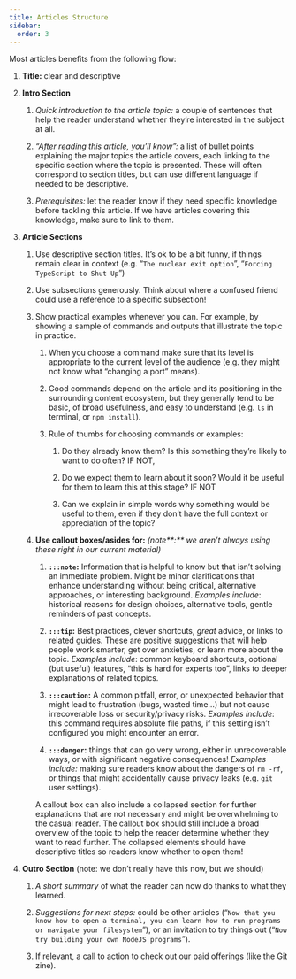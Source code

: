 ```yaml
---
title: Articles Structure
sidebar:
  order: 3
---
```


Most articles benefits from the following flow:

1. **Title:** clear and descriptive

2. **Intro Section**

   1. _Quick introduction to the article topic:_ a couple of sentences that help the reader understand whether they’re interested in the subject at all.

   2. _“After reading this article, you’ll know”:_ a list of bullet points explaining the major topics the article covers, each linking to the specific section where the topic is presented. These will often correspond to section titles, but can use different language if needed to be descriptive.

   3. _Prerequisites:_ let the reader know if they need specific knowledge before tackling this article. If we have articles covering this knowledge, make sure to link to them.

3. **Article Sections**

   1. Use descriptive section titles. It’s ok to be a bit funny, if things remain clear in context (e.g. “`The nuclear exit option`”, “`Forcing TypeScript to Shut Up`”)

   2. Use subsections generously. Think about where a confused friend could use a reference to a specific subsection\!

   3. Show practical examples whenever you can. For example, by showing a sample of commands and outputs that illustrate the topic in practice.

      1. When you choose a command make sure that its level is appropriate to the current level of the audience (e.g. they might not know what “changing a port” means).

      2. Good commands depend on the article and its positioning in the surrounding content ecosystem, but they generally tend to be basic, of broad usefulness, and easy to understand (e.g. `ls` in terminal, or `npm install`).

      3. Rule of thumbs for choosing commands or examples:

         1. Do they already know them? Is this something they’re likely to want to do often? IF NOT,

         2. Do we expect them to learn about it soon? Would it be useful for them to learn this at this stage? IF NOT

         3. Can we explain in simple words why something would be useful to them, even if they don’t have the full context or appreciation of the topic?

   4. **Use callout boxes/asides for:** _(note**:** we aren’t always using these right in our current material)_

      1. **`:::note`:** Information that is helpful to know but that isn’t solving an immediate problem. Might be minor clarifications that enhance understanding without being critical, alternative approaches, or interesting background. _Examples include_: historical reasons for design choices, alternative tools, gentle reminders of past concepts.

      2. **`:::tip`:** Best practices, clever shortcuts, _great_ advice, or links to related guides. These are positive suggestions that will help people work smarter, get over anxieties, or learn more about the topic. _Examples include_: common keyboard shortcuts, optional (but useful) features, “this is hard for experts too”, links to deeper explanations of related topics.

      3. **`:::caution`:** A common pitfall, error, or unexpected behavior that might lead to frustration (bugs, wasted time...) but not cause irrecoverable loss or security/privacy risks. _Examples include_: this command requires absolute file paths, if this setting isn’t configured you might encounter an error.

      4. **`:::danger`:** things that can go very wrong, either in unrecoverable ways, or with significant negative consequences\! _Examples include:_ making sure readers know about the dangers of `rm -rf`, or things that might accidentally cause privacy leaks (e.g. `git` user settings).

      A callout box can also include a collapsed section for further explanations that are not necessary and might be overwhelming to the casual reader. The callout box should still include a broad overview of the topic to help the reader determine whether they want to read further. The collapsed elements should have descriptive titles so readers know whether to open them\!

4. **Outro Section** (note: we don’t really have this now, but we should)

   1. _A short summary_ of what the reader can now do thanks to what they learned.

   2. _Suggestions for next steps:_ could be other articles (“`Now that you know how to open a terminal, you can learn how to run programs or navigate your filesystem`”), or an invitation to try things out (“`Now try building your own NodeJS programs`”).

   3. If relevant, a call to action to check out our paid offerings (like the Git zine).
